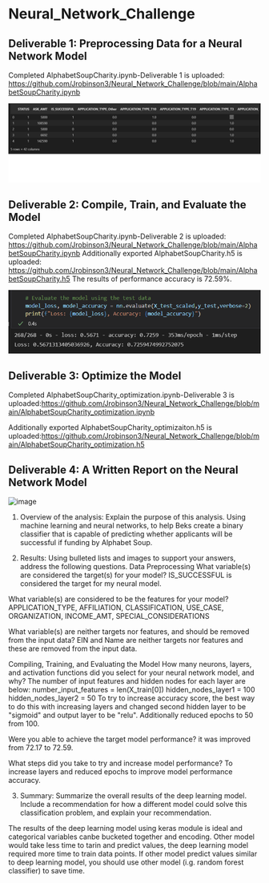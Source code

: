 # Neural_Network_Challenge
## Deliverable 1: Preprocessing Data for a Neural Network Model

Completed AlphabetSoupCharity.ipynb-Deliverable 1 is uploaded: https://github.com/Jrobinson3/Neural_Network_Challenge/blob/main/AlphabetSoupCharity.ipynb

![image](https://github.com/Jrobinson3/Neural_Network_Challenge/blob/main/Merged%20data.png)

## Deliverable 2: Compile, Train, and Evaluate the Model
Completed AlphabetSoupCharity.ipynb-Deliverable 2 is uploaded: https://github.com/Jrobinson3/Neural_Network_Challenge/blob/main/AlphabetSoupCharity.ipynb
Additionally exported AlphabetSoupCharity.h5 is uploaded: https://github.com/Jrobinson3/Neural_Network_Challenge/blob/main/AlphabetSoupCharity.h5
The results of performance accuracy is 72.59%.

![image](https://github.com/Jrobinson3/Neural_Network_Challenge/blob/main/model%20accuracy.png)

## Deliverable 3: Optimize the Model
Completed AlphabetSoupCharity_optimization.ipynb-Deliverable 3 is uploaded:https://github.com/Jrobinson3/Neural_Network_Challenge/blob/main/AlphabetSoupCharity_optimization.ipynb

Additionally exported AlphabetSoupCharity_optimizaiton.h5 is uploaded:https://github.com/Jrobinson3/Neural_Network_Challenge/blob/main/AlphabetSoupCharity_optimization.h5

## Deliverable 4: A Written Report on the Neural Network Model
![image](https://user-images.githubusercontent.com/89823576/155266422-78548132-b866-4b53-bcac-04fcafa72f48.png)

1. Overview of the analysis: Explain the purpose of this analysis.
Using machine learning and neural networks, to help Beks create a binary classifier that is capable of predicting whether applicants will be successful if funding by Alphabet Soup.

2. Results: Using bulleted lists and images to support your answers, address the following questions.
Data Preprocessing
What variable(s) are considered the target(s) for your model?
IS_SUCCESSFUL is considered the target for my neural model. 

What variable(s) are considered to be the features for your model?
APPLICATION_TYPE, AFFILIATION, CLASSIFICATION, USE_CASE, ORGANIZATION, INCOME_AMT,
SPECIAL_CONSIDERATIONS

What variable(s) are neither targets nor features, and should be removed from the input data?
EIN and Name are neither targets nor features and these are removed from the input data. 

Compiling, Training, and Evaluating the Model
How many neurons, layers, and activation functions did you select for your neural network model, and why?
The number of input features and hidden nodes for each layer are below:
number_input_features = len(X_train[0])
hidden_nodes_layer1 = 100
hidden_nodes_layer2 = 50
To try to increase accuracy score, the best way to do this with increasing layers and changed second hidden layer to be "sigmoid" and output layer to be "relu".  Additionally reduced epochs to 50 from 100.

Were you able to achieve the target model performance?
it was improved from 72.17 to 72.59.  

What steps did you take to try and increase model performance?
To increase layers and reduced epochs to improve model performance accuracy.

3. Summary: Summarize the overall results of the deep learning model. Include a recommendation for how a different model could solve this classification problem, and explain your recommendation.

The results of the deep learning model using keras module is ideal and categorical variables canbe bucketed together and encoding.  Other model would take less time to tarin and predict values, the deep learning model required more time to train data points.  If other model predict values similar to deep learning model, you should use other model (i.g. random forest classifier) to save time. 


